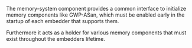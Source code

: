 The memory-system component provides a common interface to initialize memory
components like GWP-ASan, which must be enabled early in the startup of each
embedder that supports them.

Furthermore it acts as a holder for various memory components that must exist
throughout the embedders lifetime.
